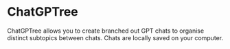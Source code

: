 # ChatGPTree
ChatGPTree allows you to create branched out GPT chats to organise distinct subtopics between chats.
Chats are locally saved on your computer.
